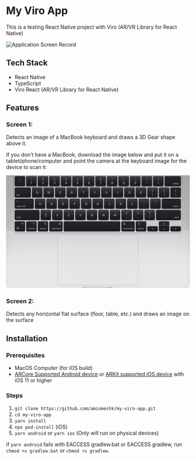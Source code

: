 # My Viro App

This is a testing React Native project with Viro (AR/VR Library for React Native)

![Application Screen Record](https://raw.githubusercontent.com/aminmeshk/my-viro-app/master/record.gif)

## Tech Stack
- React Native
- TypeScript
- Viro React (AR/VR Library for React Native)

## Features
### Screen 1: 
Detects an image of a MacBook keyboard and draws a 3D Gear shape above it.

If you don't have a MacBook, download the image below and put it on a tablet/phone/computer and point the camera at the keyboard image for the device to scan it:

![Keyboard Image](https://raw.githubusercontent.com/aminmeshk/my-viro-app/master/assets/images/laptop/mbp-cr.jpg)

### Screen 2:
Detects any horizontal flat surface (floor, table, etc.) and draws an image on the surface

## Installation

### Prerequisites
- MacOS Computer (for iOS build)
- [ARCore Supported Android device](https://developers.google.com/ar/develop#supported_devices) or [ARKit supported iOS device](https://www.apple.com/augmented-reality/) with iOS 11 or higher

### Steps

1. `git clone https://github.com/aminmeshk/my-viro-app.git`
2. `cd my-viro-app`
3. `yarn install`
4. `npx pod-install` (iOS)
5. `yarn android` or `yarn ios` (Only will run on physical devices)

if `yarn android` fails with EACCESS gradlew.bat or EACCESS gradlew, run `chmod +x gradlew.bat` or `chmod +x gradlew`.
